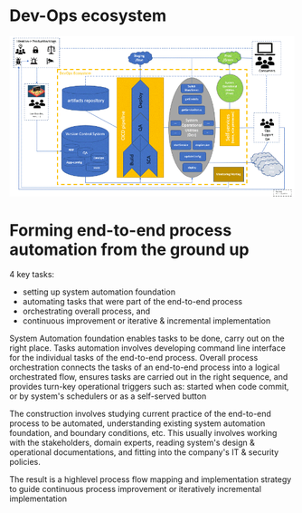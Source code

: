 # Dev-Ops ecosystem
![Animation](/docs/DevOpsEcosystem.gif)

# Forming end-to-end process automation from the ground up
4 key tasks: 
* setting up system automation foundation
* automating tasks that were part of the end-to-end process
* orchestrating overall process, and 
* continuous improvement or iterative & incremental implementation

System Automation foundation enables tasks to be done, carry out on the right place.  Tasks automation involves developing command line interface for the  individual tasks of the end-to-end process.  Overall process orchestration connects the tasks of an end-to-end process into a logical orchestrated flow, ensures tasks are carried out in the right sequence, and provides turn-key operational triggers such as: started when code commit, or by system's schedulers or as a self-served button
 
The construction involves studying current practice of the end-to-end process to be automated, understanding existing system automation foundation, and boundary conditions, etc.  This usually involves working with the stakeholders, domain experts, reading system's design & operational documentations, and fitting into the company's IT & security policies.

The result is a highlevel process flow mapping and implementation strategy to guide continuous process improvement or iteratively incremental implementation 
